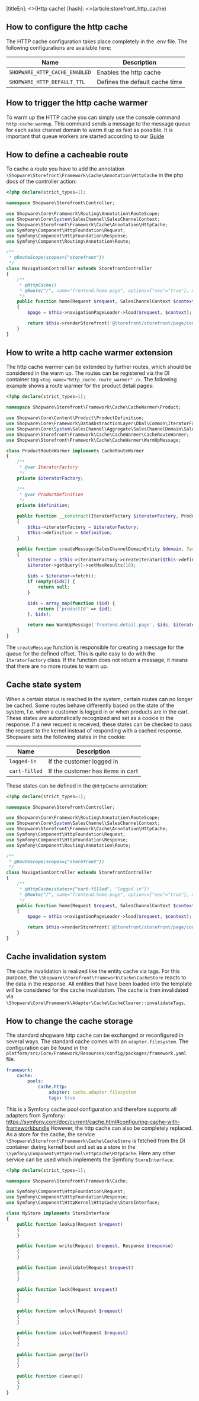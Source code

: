 [titleEn]: <>(Http cache)
[hash]: <>(article:storefront_http_cache)

## How to configure the http cache
The HTTP cache configuration takes place completely in the .env file. The following configurations are available here:

| Name                           | Description             |
| ------------------------------ | ----------------------- |
| `SHOPWARE_HTTP_CACHE_ENABLED`  | Enables the http cache  |
| `SHOPWARE_HTTP_DEFAULT_TTL`    | Defines the default cache time |

## How to trigger the http cache warmer
To warm up the HTTP cache you can simply use the console command `http:cache:warmup`. This command sends a message to the message queue for each sales channel domain to warm it up as fast as possible. It is important that queue workers are started according to our [Guide](./../10-core/00-module/message-queue.md) 

## How to define a cacheable route
To cache a route you have to add the annotation `\Shopware\Storefront\Framework\Cache\Annotation\HttpCache` in the php docs of the controller action:
```php
<?php declare(strict_types=1);

namespace Shopware\Storefront\Controller;

use Shopware\Core\Framework\Routing\Annotation\RouteScope;
use Shopware\Core\System\SalesChannel\SalesChannelContext;
use Shopware\Storefront\Framework\Cache\Annotation\HttpCache;
use Symfony\Component\HttpFoundation\Request;
use Symfony\Component\HttpFoundation\Response;
use Symfony\Component\Routing\Annotation\Route;

/**
 * @RouteScope(scopes={"storefront"})
 */
class NavigationController extends StorefrontController
{
    /**
     * @HttpCache()
     * @Route("/", name="frontend.home.page", options={"seo"="true"}, methods={"GET"})
     */
    public function home(Request $request, SalesChannelContext $context): ?Response
    {
        $page = $this->navigationPageLoader->load($request, $context);

        return $this->renderStorefront('@Storefront/storefront/page/content/index.html.twig', ['page' => $page]);
    }
}
```

## How to write a http cache warmer extension
The http cache warmer can be extended by further routes, which should be considered in the warm up. The routes can be registered via the DI container tag `<tag name="http_cache.route_warmer" />`.
The following example shows a route warmer for the product detail pages:
```php
<?php declare(strict_types=1);

namespace Shopware\Storefront\Framework\Cache\CacheWarmer\Product;

use Shopware\Core\Content\Product\ProductDefinition;
use Shopware\Core\Framework\DataAbstractionLayer\Dbal\Common\IteratorFactory;
use Shopware\Core\System\SalesChannel\Aggregate\SalesChannelDomain\SalesChannelDomainEntity;
use Shopware\Storefront\Framework\Cache\CacheWarmer\CacheRouteWarmer;
use Shopware\Storefront\Framework\Cache\CacheWarmer\WarmUpMessage;

class ProductRouteWarmer implements CacheRouteWarmer
{
    /**
     * @var IteratorFactory
     */
    private $iteratorFactory;

    /**
     * @var ProductDefinition
     */
    private $definition;

    public function __construct(IteratorFactory $iteratorFactory, ProductDefinition $definition)
    {
        $this->iteratorFactory = $iteratorFactory;
        $this->definition = $definition;
    }

    public function createMessage(SalesChannelDomainEntity $domain, ?array $offset): ?WarmUpMessage
    {
        $iterator = $this->iteratorFactory->createIterator($this->definition, $offset);
        $iterator->getQuery()->setMaxResults(10);

        $ids = $iterator->fetch();
        if (empty($ids)) {
            return null;
        }

        $ids = array_map(function ($id) {
            return ['productId' => $id];
        }, $ids);

        return new WarmUpMessage('frontend.detail.page', $ids, $iterator->getOffset());
    }
}
```

The `createMessage` function is responsible for creating a message for the queue for the defined offset. This is quite easy to do with the `IteratorFactory` class.
If the function does not return a message, it means that there are no more routes to warm up. 

## Cache state system
When a certain status is reached in the system, certain routes can no longer be cached. Some routes behave differently based on the state of the system, f.e. when a customer is logged in or when products are in the cart.
These states are automatically recognized and set as a cookie in the response. If a new request is received, these states can be checked to pass the request to the kernel instead of responding with a cached response.
Shopware sets the following states in the cookie:

| Name           | Description             |
| ---------------| ----------------------- |
| `logged-in`    | If the customer logged in |
| `cart-filled`  | If the customer has items in cart |

These states can be defined in the `@HttpCache` annotation:
```php
<?php declare(strict_types=1);

namespace Shopware\Storefront\Controller;

use Shopware\Core\Framework\Routing\Annotation\RouteScope;
use Shopware\Core\System\SalesChannel\SalesChannelContext;
use Shopware\Storefront\Framework\Cache\Annotation\HttpCache;
use Symfony\Component\HttpFoundation\Request;
use Symfony\Component\HttpFoundation\Response;
use Symfony\Component\Routing\Annotation\Route;

/**
 * @RouteScope(scopes={"storefront"})
 */
class NavigationController extends StorefrontController
{
    /**
     * @HttpCache(states={"cart-filled", "logged-in"})
     * @Route("/", name="frontend.home.page", options={"seo"="true"}, methods={"GET"})
     */
    public function home(Request $request, SalesChannelContext $context): ?Response
    {
        $page = $this->navigationPageLoader->load($request, $context);

        return $this->renderStorefront('@Storefront/storefront/page/content/index.html.twig', ['page' => $page]);
    }
}
```

## Cache invalidation system
The cache invalidation is realized like the entity cache via tags. For this purpose, the `\Shopware\Storefront\Framework\Cache\CacheStore` reacts to the data in the response.
All entities that have been loaded into the template will be considered for the cache invalidation. The cache is then invalidated via `\Shopware\Core\Framework\Adapter\Cache\CacheClearer::invalidateTags`.

## How to change the cache storage
The standard shopware http cache can be exchanged or reconfigured in several ways. The standard cache comes with an `adapter.filesystem`. The configuration can be found in the `platform/src/Core/Framework/Resources/config/packages/framework.yaml` file.
```yaml
framework:
    cache:
        pools:
            cache.http:
                adapter: cache.adapter.filesystem
                tags: true
```

This is a Symfony cache pool configuration and therefore supports all adapters from Symfony: https://symfony.com/doc/current/cache.html#configuring-cache-with-frameworkbundle
However, the http cache can also be completely replaced. As a store for the cache, the service `\Shopware\Storefront\Framework\Cache\CacheStore` is fetched from the DI container during kernel boot and set as a store in the `\Symfony\Component\HttpKernel\HttpCache\HttpCache`.
Here any other service can be used which implements the Symfony `StoreInterface`:

```php
<?php declare(strict_types=1);

namespace Shopware\Storefront\Framework\Cache;

use Symfony\Component\HttpFoundation\Request;
use Symfony\Component\HttpFoundation\Response;
use Symfony\Component\HttpKernel\HttpCache\StoreInterface;

class MyStore implements StoreInterface
{
    public function lookup(Request $request)
    {
    }

    public function write(Request $request, Response $response)
    {
    }

    public function invalidate(Request $request)
    {
    }

    public function lock(Request $request)
    {
    }

    public function unlock(Request $request)
    {
    }

    public function isLocked(Request $request)
    {
    }

    public function purge($url)
    {
    }

    public function cleanup()
    {
    }
}
```
